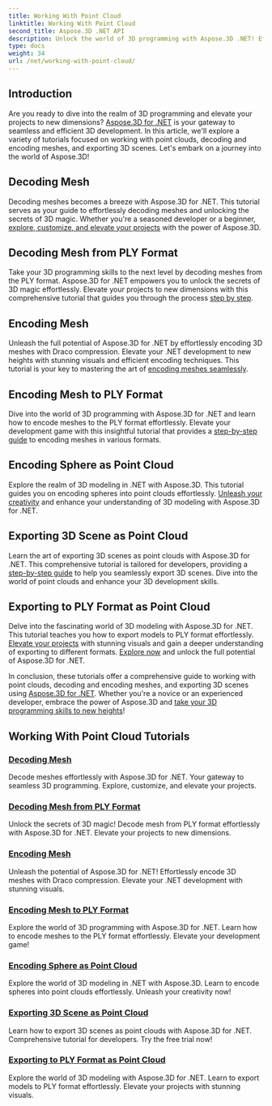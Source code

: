 ```yaml
---
title: Working With Point Cloud
linktitle: Working With Point Cloud
second_title: Aspose.3D .NET API
description: Unlock the world of 3D programming with Aspose.3D .NET! Effortlessly decode/encode meshes, export 3D scenes and more. Elevate your projects with stunning visuals.
type: docs
weight: 34
url: /net/working-with-point-cloud/
---
```


## Introduction

Are you ready to dive into the realm of 3D programming and elevate your projects to new dimensions? [Aspose.3D for .NET](#working-with-point-cloud-tutorials) is your gateway to seamless and efficient 3D development. In this article, we'll explore a variety of tutorials focused on working with point clouds, decoding and encoding meshes, and exporting 3D scenes. Let's embark on a journey into the world of Aspose.3D!

## Decoding Mesh

Decoding meshes becomes a breeze with Aspose.3D for .NET. This tutorial serves as your guide to effortlessly decoding meshes and unlocking the secrets of 3D magic. Whether you're a seasoned developer or a beginner, [explore, customize, and elevate your projects](./decode-mesh/) with the power of Aspose.3D.

## Decoding Mesh from PLY Format

Take your 3D programming skills to the next level by decoding meshes from the PLY format. Aspose.3D for .NET empowers you to unlock the secrets of 3D magic effortlessly. Elevate your projects to new dimensions with this comprehensive tutorial that guides you through the process [step by step](./decode-mesh-ply-format/).

## Encoding Mesh

Unleash the full potential of Aspose.3D for .NET by effortlessly encoding 3D meshes with Draco compression. Elevate your .NET development to new heights with stunning visuals and efficient encoding techniques. This tutorial is your key to mastering the art of [encoding meshes seamlessly](./encode-mesh/).

## Encoding Mesh to PLY Format

Dive into the world of 3D programming with Aspose.3D for .NET and learn how to encode meshes to the PLY format effortlessly. Elevate your development game with this insightful tutorial that provides a [step-by-step guide](./encode-mesh-ply-format/) to encoding meshes in various formats.

## Encoding Sphere as Point Cloud

Explore the realm of 3D modeling in .NET with Aspose.3D. This tutorial guides you on encoding spheres into point clouds effortlessly. [Unleash your creativity](./encode-sphere-as-point-cloud/) and enhance your understanding of 3D modeling with Aspose.3D for .NET.

## Exporting 3D Scene as Point Cloud

Learn the art of exporting 3D scenes as point clouds with Aspose.3D for .NET. This comprehensive tutorial is tailored for developers, providing a [step-by-step guide](./export-3d-scene-point-cloud/) to help you seamlessly export 3D scenes. Dive into the world of point clouds and enhance your 3D development skills.

## Exporting to PLY Format as Point Cloud

Delve into the fascinating world of 3D modeling with Aspose.3D for .NET. This tutorial teaches you how to export models to PLY format effortlessly. [Elevate your projects](./export-to-ply-point-cloud/) with stunning visuals and gain a deeper understanding of exporting to different formats. [Explore now](./export-to-ply-point-cloud/) and unlock the full potential of Aspose.3D for .NET.

In conclusion, these tutorials offer a comprehensive guide to working with point clouds, decoding and encoding meshes, and exporting 3D scenes using [Aspose.3D for .NET](#working-with-point-cloud-tutorials). Whether you're a novice or an experienced developer, embrace the power of Aspose.3D and [take your 3D programming skills to new heights](#working-with-point-cloud-tutorials)!
## Working With Point Cloud Tutorials
### [Decoding Mesh](./decode-mesh/)
Decode meshes effortlessly with Aspose.3D for .NET. Your gateway to seamless 3D programming. Explore, customize, and elevate your projects.
### [Decoding Mesh from PLY Format](./decode-mesh-ply-format/)
Unlock the secrets of 3D magic! Decode mesh from PLY format effortlessly with Aspose.3D for .NET. Elevate your projects to new dimensions.
### [Encoding Mesh](./encode-mesh/)
Unleash the potential of Aspose.3D for .NET! Effortlessly encode 3D meshes with Draco compression. Elevate your .NET development with stunning visuals.
### [Encoding Mesh to PLY Format](./encode-mesh-ply-format/)
Explore the world of 3D programming with Aspose.3D for .NET. Learn how to encode meshes to the PLY format effortlessly. Elevate your development game!
### [Encoding Sphere as Point Cloud](./encode-sphere-as-point-cloud/)
Explore the world of 3D modeling in .NET with Aspose.3D. Learn to encode spheres into point clouds effortlessly. Unleash your creativity now!
### [Exporting 3D Scene as Point Cloud](./export-3d-scene-point-cloud/)
Learn how to export 3D scenes as point clouds with Aspose.3D for .NET. Comprehensive tutorial for developers. Try the free trial now!
### [Exporting to PLY Format as Point Cloud](./export-to-ply-point-cloud/)
Explore the world of 3D modeling with Aspose.3D for .NET. Learn to export models to PLY format effortlessly. Elevate your projects with stunning visuals.